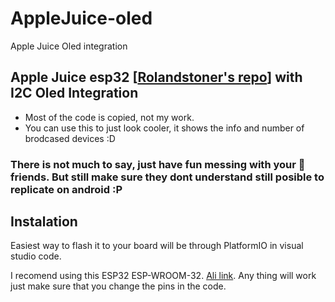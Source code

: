 # AppleJuice-oled
Apple Juice Oled integration
## Apple Juice esp32 [[Rolandstoner's repo](https://github.com/ronaldstoner/AppleJuice-ESP32)] with I2C Oled Integration
* Most of the code is copied, not my work.
* You can use this to just look cooler, it shows the info and number of brodcased devices :D
### There is not much to say, just have fun messing with your 🍎 friends. But still make sure they dont understand still posible to replicate on android :P

## Instalation
Easiest way to flash it to your board will be through PlatformIO in visual studio code.

I recomend using this ESP32 ESP-WROOM-32. [Ali link](https://www.aliexpress.com/item/1005005178736422.html?gatewayAdapt=glo2isr). Any thing will work just make sure that you change the pins in the code.

